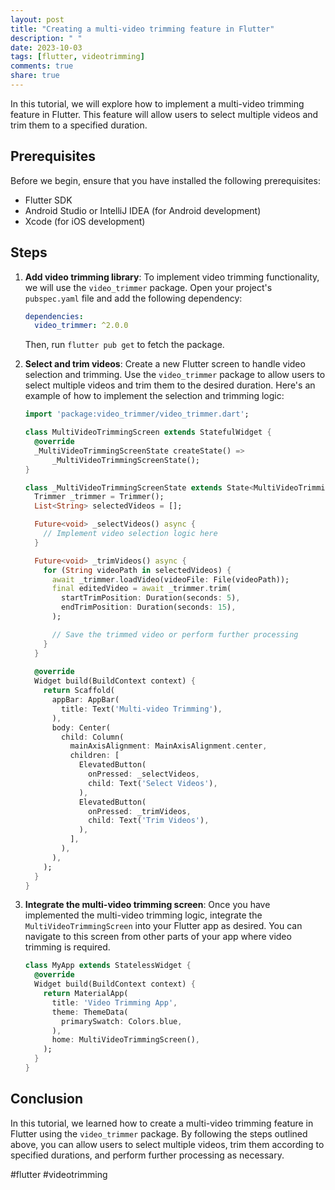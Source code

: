 ```yaml
---
layout: post
title: "Creating a multi-video trimming feature in Flutter"
description: " "
date: 2023-10-03
tags: [flutter, videotrimming]
comments: true
share: true
---
```


In this tutorial, we will explore how to implement a multi-video trimming feature in Flutter. This feature will allow users to select multiple videos and trim them to a specified duration.

## Prerequisites

Before we begin, ensure that you have installed the following prerequisites:

- Flutter SDK
- Android Studio or IntelliJ IDEA (for Android development)
- Xcode (for iOS development)

## Steps

1. **Add video trimming library**: To implement video trimming functionality, we will use the `video_trimmer` package. Open your project's `pubspec.yaml` file and add the following dependency:

   ```yaml
   dependencies:
     video_trimmer: ^2.0.0
   ```

   Then, run `flutter pub get` to fetch the package.

2. **Select and trim videos**: Create a new Flutter screen to handle video selection and trimming. Use the `video_trimmer` package to allow users to select multiple videos and trim them to the desired duration. Here's an example of how to implement the selection and trimming logic:

   ```dart
   import 'package:video_trimmer/video_trimmer.dart';

   class MultiVideoTrimmingScreen extends StatefulWidget {
     @override
     _MultiVideoTrimmingScreenState createState() =>
         _MultiVideoTrimmingScreenState();
   }

   class _MultiVideoTrimmingScreenState extends State<MultiVideoTrimmingScreen> {
     Trimmer _trimmer = Trimmer();
     List<String> selectedVideos = [];

     Future<void> _selectVideos() async {
       // Implement video selection logic here
     }

     Future<void> _trimVideos() async {
       for (String videoPath in selectedVideos) {
         await _trimmer.loadVideo(videoFile: File(videoPath));
         final editedVideo = await _trimmer.trim(
           startTrimPosition: Duration(seconds: 5),
           endTrimPosition: Duration(seconds: 15),
         );

         // Save the trimmed video or perform further processing
       }
     }
     
     @override
     Widget build(BuildContext context) {
       return Scaffold(
         appBar: AppBar(
           title: Text('Multi-video Trimming'),
         ),
         body: Center(
           child: Column(
             mainAxisAlignment: MainAxisAlignment.center,
             children: [
               ElevatedButton(
                 onPressed: _selectVideos,
                 child: Text('Select Videos'),
               ),
               ElevatedButton(
                 onPressed: _trimVideos,
                 child: Text('Trim Videos'),
               ),
             ],
           ),
         ),
       );
     }
   }
   ```

3. **Integrate the multi-video trimming screen**: Once you have implemented the multi-video trimming logic, integrate the `MultiVideoTrimmingScreen` into your Flutter app as desired. You can navigate to this screen from other parts of your app where video trimming is required.

   ```dart
   class MyApp extends StatelessWidget {
     @override
     Widget build(BuildContext context) {
       return MaterialApp(
         title: 'Video Trimming App',
         theme: ThemeData(
           primarySwatch: Colors.blue,
         ),
         home: MultiVideoTrimmingScreen(),
       );
     }
   }
   ```

## Conclusion

In this tutorial, we learned how to create a multi-video trimming feature in Flutter using the `video_trimmer` package. By following the steps outlined above, you can allow users to select multiple videos, trim them according to specified durations, and perform further processing as necessary.

#flutter #videotrimming